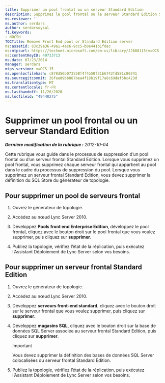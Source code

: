 ```yaml
---
title: Supprimer un pool frontal ou un serveur Standard Edition
description: Supprimez le pool frontal ou le serveur Standard Edition Server.
ms.reviewer: ''
ms.author: serdars
author: serdarsoysal
f1.keywords:
- NOCSH
TOCTitle: Remove Front End pool or Standard Edition server
ms:assetid: 83c39a36-49a1-4ac6-9cc5-b0e441b1fdec
ms:mtpsurl: https://technet.microsoft.com/en-us/library/JJ688115(v=OCS.15)
ms:contentKeyID: 49733713
ms.date: 07/23/2014
manager: serdars
mtps_version: v=OCS.15
ms.openlocfilehash: c878d56b073558f4f4b50f31b6742fd581c80241
ms.sourcegitcommit: 36fee89bb887bea4f18b19f17a8c69daf5bc423d
ms.translationtype: MT
ms.contentlocale: fr-FR
ms.lasthandoff: 11/26/2020
ms.locfileid: "49440275"
---
```

# <a name="remove-front-end-pool-or-standard-edition-server"></a>Supprimer un pool frontal ou un serveur Standard Edition

<div data-xmlns="http://www.w3.org/1999/xhtml">

<div class="topic" data-xmlns="http://www.w3.org/1999/xhtml" data-msxsl="urn:schemas-microsoft-com:xslt" data-cs="https://msdn.microsoft.com/">

<div data-asp="https://msdn2.microsoft.com/asp">



</div>

<div id="mainSection">

<div id="mainBody">

<span> </span>

_**Dernière modification de la rubrique :** 2012-10-04_

Cette rubrique vous guide dans le processus de suppression d’un pool frontal ou d’un serveur frontal Standard Edition. Lorsque vous supprimez un pool frontal, vous supprimez chaque serveur frontal qui appartient au pool dans le cadre du processus de suppression du pool. Lorsque vous supprimez un serveur frontal Standard Edition, vous devez supprimer la définition du SQL Store du générateur de topologie.

<div>

## <a name="to-remove-a-front-end-server-pool"></a>Pour supprimer un pool de serveurs frontal

1.  Ouvrez le générateur de topologie.

2.  Accédez au nœud Lync Server 2010.

3.  Développez **Pools front end Enterprise Edition**, développez le pool frontal, cliquez avec le bouton droit sur le pool frontal que vous voulez supprimer, puis cliquez sur **supprimer**.

4.  Publiez la topologie, vérifiez l’état de la réplication, puis exécutez l’Assistant Déploiement de Lync Server selon vos besoins.

</div>

<div>

## <a name="to-remove-a-standard-edition-front-end-server"></a>Pour supprimer un serveur frontal Standard Edition

1.  Ouvrez le générateur de topologie.

2.  Accédez au nœud Lync Server 2010.

3.  Développez **serveurs front-end standard**, cliquez avec le bouton droit sur le serveur frontal que vous voulez supprimer, puis cliquez sur **supprimer**.

4.  Développez **magasins SQL**, cliquez avec le bouton droit sur la base de données SQL Server associée au serveur frontal Standard Edition, puis cliquez sur **supprimer**.
    
    <div>
    

    > [!IMPORTANT]  
    > Vous devez supprimer la définition des bases de données SQL Server colocalisées du serveur frontal Standard Edition.

    
    </div>

5.  Publiez la topologie, vérifiez l’état de la réplication, puis exécutez l’Assistant Déploiement de Lync Server selon vos besoins.

</div>

</div>

<span> </span>

</div>

</div>

</div>

